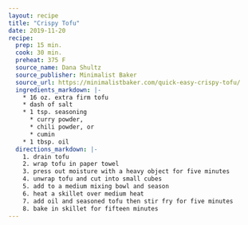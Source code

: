```yaml
---
layout: recipe
title: "Crispy Tofu"
date: 2019-11-20
recipe:
  prep: 15 min.
  cook: 30 min.
  preheat: 375 F
  source_name: Dana Shultz
  source_publisher: Minimalist Baker
  source_url: https://minimalistbaker.com/quick-easy-crispy-tofu/
  ingredients_markdown: |-
    * 16 oz. extra firm tofu
    * dash of salt
    * 1 tsp. seasoning
      * curry powder,
      * chili powder, or
      * cumin
    * 1 tbsp. oil
  directions_markdown: |-
    1. drain tofu
    2. wrap tofu in paper towel
    3. press out moisture with a heavy object for five minutes
    4. unwrap tofu and cut into small cubes
    5. add to a medium mixing bowl and season
    6. heat a skillet over medium heat
    7. add oil and seasoned tofu then stir fry for five minutes
    8. bake in skillet for fifteen minutes
---
```

